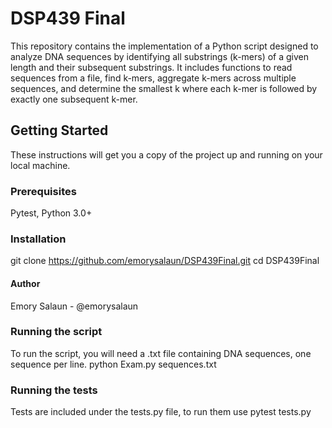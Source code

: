 # DSP439 Final
This repository contains the implementation of a Python script designed to analyze DNA sequences by identifying all substrings (k-mers) of a given length and their subsequent substrings. It includes functions to read sequences from a file, find k-mers, aggregate k-mers across multiple sequences, and determine the smallest k where each k-mer is followed by exactly one subsequent k-mer.

## Getting Started
These instructions will get you a copy of the project up and running on your local machine.

### Prerequisites
Pytest, Python 3.0+

### Installation
git clone https://github.com/emorysalaun/DSP439Final.git
cd DSP439Final

#### Author
Emory Salaun - @emorysalaun

### Running the script
To run the script, you will need a .txt file containing DNA sequences, one sequence per line.
python Exam.py sequences.txt

### Running the tests
Tests are included under the tests.py file, to run them use pytest tests.py
